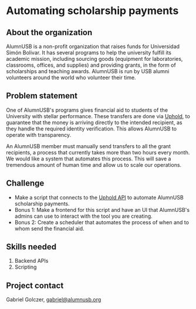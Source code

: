 # Automating scholarship payments

## About the organization
AlumnUSB is a non-profit organization that raises funds for Universidad Simón Bolivar. It has several programs to help the university fulfill its academic mission, including sourcing goods (equipment for laboratories, classrooms, offices, and supplies) and providing grants, in the form of scholarships and teaching awards. AlumnUSB is run by USB alumni volunteers around the world who volunteer their time.

## Problem statement
One of AlumnUSB's programs gives financial aid to students of the University with stellar performance. These transfers are done via [Uphold](https://uphold.com), to guarantee that the money is arriving directly to the intended recipient, as they handle the required identity verification. This allows AlumnUSB to operate with transparency.

An AlumnUSB member must manually send transfers to all the grant recipients, a process that currently takes more than two hours every month. We would like a system that automates this process. This will save a tremendous amount of human time and allow us to scale our operations.

## Challenge
 
* Make a script that connects to the [Uphold API](https://uphold.com/en/developer/api) to automate AlumnUSB scholarship payments.
* Bonus 1: Make a frontend for this script and have an UI that AlumnUSB's admins can use to interact with the tool you are creating. 
* Bonus 2: Create a scheduler that automates the process of when and to whom send the financial aid.

## Skills needed
1. Backend APIs
2. Scripting

## Project contact
Gabriel Golczer, gabriel@alumnusb.org



